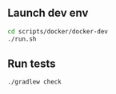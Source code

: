 ## Launch dev env
```bash
cd scripts/docker/docker-dev
./run.sh
```

## Run tests
```bash
./gradlew check
```